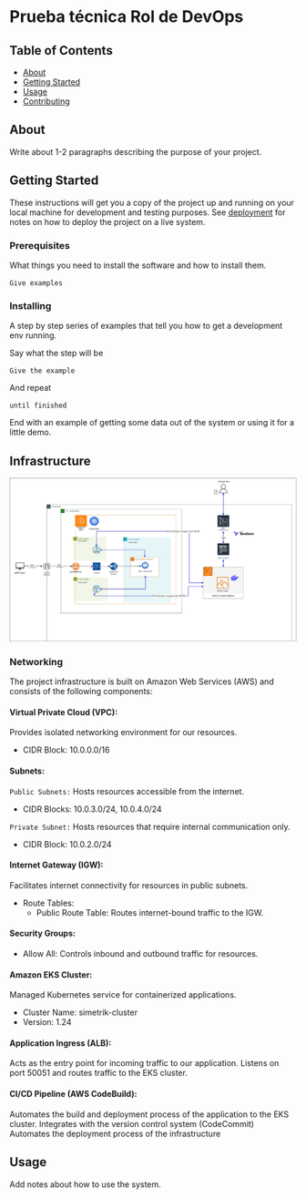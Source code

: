# Prueba técnica Rol de DevOps

## Table of Contents

- [About](#about)
- [Getting Started](#getting_started)
- [Usage](#usage)
- [Contributing](../CONTRIBUTING.md)

## About <a name = "about"></a>

Write about 1-2 paragraphs describing the purpose of your project.

## Getting Started <a name = "getting_started"></a>

These instructions will get you a copy of the project up and running on your local machine for development and testing purposes. See [deployment](#deployment) for notes on how to deploy the project on a live system.

### Prerequisites

What things you need to install the software and how to install them.

```
Give examples
```

### Installing

A step by step series of examples that tell you how to get a development env running.

Say what the step will be

```
Give the example
```

And repeat

```
until finished
```

End with an example of getting some data out of the system or using it for a little demo.


## Infrastructure

<img src='./img/diagram.jpg'>

### Networking

The project infrastructure is built on Amazon Web Services (AWS) and consists of the following components:

#### Virtual Private Cloud (VPC):
Provides isolated networking environment for our resources.
* CIDR Block: 10.0.0.0/16
#### Subnets:
`Public Subnets:`
Hosts resources accessible from the internet.
* CIDR Blocks: 10.0.3.0/24, 10.0.4.0/24

`Private Subnet:`
Hosts resources that require internal communication only.
* CIDR Block: 10.0.2.0/24
#### Internet Gateway (IGW):
Facilitates internet connectivity for resources in public subnets.
* Route Tables:
    * Public Route Table:
            Routes internet-bound traffic to the IGW.
#### Security Groups:
* Allow All:
    Controls inbound and outbound traffic for resources.
#### Amazon EKS Cluster:
Managed Kubernetes service for containerized applications.
* Cluster Name: simetrik-cluster
* Version: 1.24
#### Application Ingress (ALB):
Acts as the entry point for incoming traffic to our application.
Listens on port 50051 and routes traffic to the EKS cluster.
#### CI/CD Pipeline (AWS CodeBuild):
Automates the build and deployment process of the application to the EKS cluster.
Integrates with the version control system (CodeCommit)
Automates the deployment process of the infrastructure 

## Usage <a name = "usage"></a>

Add notes about how to use the system.

